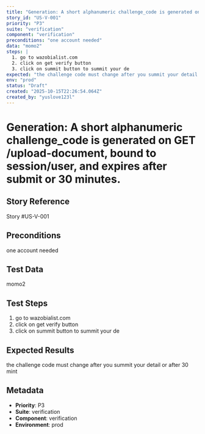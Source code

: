```yaml
---
title: "Generation: A short alphanumeric challenge_code is generated on GET /upload-document, bound to session/user, and expires after submit or 30 minutes."
story_id: "US-V-001"
priority: "P3"
suite: "verification"
component: "verification"
preconditions: "one account needed"
data: "momo2"
steps: |
  1. go to wazobialist.com
  2. click on get verify button
  3. click on summit button to summit your de
expected: "the challenge code must change after you summit your detail or after 30 mint"
env: "prod"
status: "Draft"
created: "2025-10-15T22:26:54.064Z"
created_by: "yuslove123l"
---
```


# Generation: A short alphanumeric challenge_code is generated on GET /upload-document, bound to session/user, and expires after submit or 30 minutes.

## Story Reference
Story #US-V-001

## Preconditions
one account needed


## Test Data
momo2


## Test Steps
1. go to wazobialist.com
2. click on get verify button
3. click on summit button to summit your de

## Expected Results
the challenge code must change after you summit your detail or after 30 mint

## Metadata
- **Priority**: P3
- **Suite**: verification
- **Component**: verification
- **Environment**: prod
